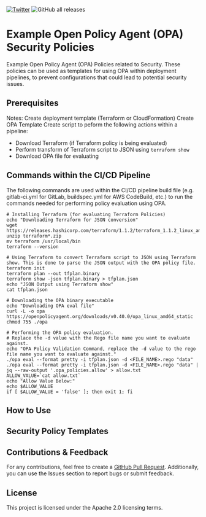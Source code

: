 [![Twitter](https://img.shields.io/twitter/url?label=Follow%20Me%21&style=social&url=https%3A%2F%2Ftwitter.com%2Fjdubm31)](https://twitter.com/jdubm31)
![GitHub all releases](https://img.shields.io/github/downloads/hackersifu/example_opa_security_policies/total)

# Example Open Policy Agent (OPA) Security Policies
Example Open Policy Agent (OPA) Policies related to Security. These policies can be used as templates for using OPA within deployment pipelines, to prevent configurations that could lead to potential security issues.

## Prerequisites
Notes:
Create deployment template (Terraform or CloudFormation)
Create OPA Template
Create script to peform the following actions within a pipeline:
- Download Terraform (if Terraform policy is being evaluated)
- Perform transform of Terraform script to JSON using `terraform show`
- Download OPA file for evaluating

## Commands within the CI/CD Pipeline
The following commands are used within the CI/CD pipeline build file (e.g. gitlab-ci.yml for GitLab, buildspec.yml for AWS CodeBuild, etc.) to run the commands needed for performing policy evaluation using OPA.
```
# Installing Terraform (for evaluating Terraform Policies)
echo "Downloading Terraform for JSON conversion"
wget https://releases.hashicorp.com/terraform/1.1.2/terraform_1.1.2_linux_amd64.zip
unzip terraform*.zip
mv terraform /usr/local/bin
terraform --version

# Using Terraform to convert Terraform script to JSON using Terraform show. This is done to parse the JSON output with the OPA policy file.
terraform init
terraform plan --out tfplan.binary
terraform show -json tfplan.binary > tfplan.json
echo "JSON Output using Terraform show"
cat tfplan.json

# Downloading the OPA binary executable
echo "Downloading OPA eval file"
curl -L -o opa https://openpolicyagent.org/downloads/v0.40.0/opa_linux_amd64_static
chmod 755 ./opa

# Performing the OPA policy evaluation.
# Replace the -d value with the Rego file name you want to evaluate against.
echo "OPA Policy Validation Command, replace the -d value to the rego file name you want to evaluate against."
./opa eval --format pretty -i tfplan.json -d <FILE_NAME>.rego "data"
./opa eval --format pretty -i tfplan.json -d <FILE_NAME>.rego "data" | jq --raw-output '.opa_policies.allow' > allow.txt
ALLOW_VALUE=`cat allow.txt`
echo "Allow Value Below:"
echo $ALLOW_VALUE
if [ $ALLOW_VALUE = 'false' ]; then exit 1; fi
```

## How to Use

## Security Policy Templates

## Contributions & Feedback
For any contributions, feel free to create a [GitHub Pull Request](https://github.com/hackersifu/example_opa_security_policies/pulls). Additionally, you can use the Issues section to report bugs or submit feedback.

## License
This project is licensed under the Apache 2.0 licensing terms.
